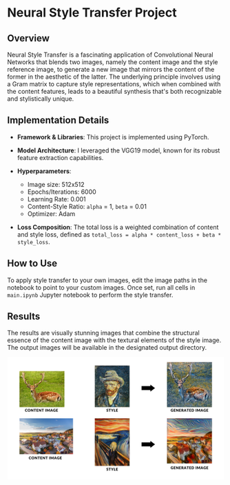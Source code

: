 # Neural Style Transfer Project

## Overview
Neural Style Transfer is a fascinating application of Convolutional Neural Networks that blends two images, namely the content image and the style reference image, to generate a new image that mirrors the content of the former in the aesthetic of the latter. The underlying principle involves using a Gram matrix to capture style representations, which when combined with the content features, leads to a beautiful synthesis that's both recognizable and stylistically unique.

## Implementation Details
- **Framework & Libraries**: This project is implemented using PyTorch. 
- **Model Architecture**: I leveraged the VGG19 model, known for its robust feature extraction capabilities.

- **Hyperparameters**:
    - Image size: 512x512
    - Epochs/Iterations: 6000
    - Learning Rate: 0.001
    - Content-Style Ratio: `alpha` = 1, `beta` = 0.01
    - Optimizer: Adam

- **Loss Composition**: The total loss is a weighted combination of content and style loss, defined as `total_loss = alpha * content_loss + beta * style_loss`.

## How to Use
To apply style transfer to your own images, edit the image paths in the notebook to point to your custom images. Once set, run all cells in `main.ipynb` Jupyter notebook to perform the style transfer.

## Results
The results are visually stunning images that combine the structural essence of the content image with the textural elements of the style image. The output images will be available in the designated output directory.


![Generated Image](https://github.com/Mayank-bhardwaj02/Neural-Style-Transfer/blob/fff83a3088c160e47961e05955732196914ba018/Data/Generated%20images/Results.png)


